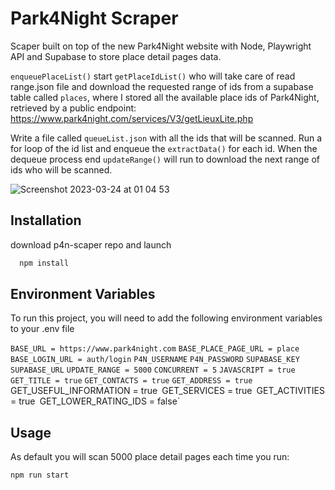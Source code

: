 # Park4Night Scraper

Scaper built on top of the new Park4Night website with Node, Playwright API and Supabase to store place detail pages data.

`enqueuePlaceList()` start `getPlaceIdList()` who will take care of read range.json file and download the requested range of ids from a supabase table called `places`, where I stored all the available place ids of Park4Night, retrieved by a public endpoint: https://www.park4night.com/services/V3/getLieuxLite.php

Write a file called `queueList.json` with all the ids that will be scanned. Run a for loop of the id list and enqueue the `extractData()` for each id. When the dequeue process end `updateRange()` will run to download the next range of ids who will be scanned.

![Screenshot 2023-03-24 at 01 04 53](https://user-images.githubusercontent.com/44890500/227390807-c81b4eaa-0444-40db-b972-0203bc2ced73.png)

## Installation

download p4n-scaper repo and launch

```bash
  npm install
```

## Environment Variables

To run this project, you will need to add the following environment variables to your .env file

`BASE_URL = https://www.park4night.com`
`BASE_PLACE_PAGE_URL = place`
`BASE_LOGIN_URL = auth/login`
`P4N_USERNAME`
`P4N_PASSWORD`
`SUPABASE_KEY`
`SUPABASE_URL`
`UPDATE_RANGE = 5000`
`CONCURRENT = 5`
`JAVASCRIPT = true`
`GET_TITLE = true`
`GET_CONTACTS = true`
`GET_ADDRESS = true
`GET_USEFUL_INFORMATION = true`
`GET_SERVICES = true`
`GET_ACTIVITIES = true`
`GET_LOWER_RATING_IDS = false`

## Usage

As default you will scan 5000 place detail pages each time you run:

```
npm run start
```
